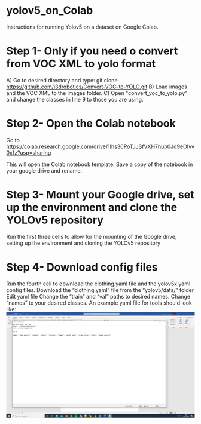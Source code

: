 # yolov5_on_Colab

Instructions for running Yolov5 on a dataset on Google Colab.

# Step 1- Only if you need o convert from VOC XML to yolo format
A)	Go to desired directory and type:
git clone https://github.com/i3drobotics/Convert-VOC-to-YOLO.git
B)	Load images and the VOC XML to the images folder.
C)	Open "convert_voc_to_yolo.py" and change the classes in line 9 to those you are using.

# Step 2- Open the Colab notebook
Go to https://colab.research.google.com/drive/1Ihs30PoTJJSfVXH7hup0Jd9eOIvv0xfz?usp=sharing

This will open the Colab notebook template. Save a copy of the notebook in your google drive and rename. 

# Step 3- Mount your Google drive, set up the environment and clone the YOLOv5 repository
Run the first three cells to allow for the mounting of the Google drive, setting up the environment and cloning the YOLOv5 repository

# Step 4- Download config files
Run the fourth cell to download the clothing.yaml file and the yolov5x.yaml config files. 
Download the “clothing.yaml” file from the “yolov5/data/” folder
Edit yaml file
Change the “train” and “val” paths to desired names.
Change “names” to your desired classes.
An example yaml file for tools should look like:
![alt text](https://github.com/i3drobotics/yolov5_on_Colab/blob/master/example.png?raw=true)







